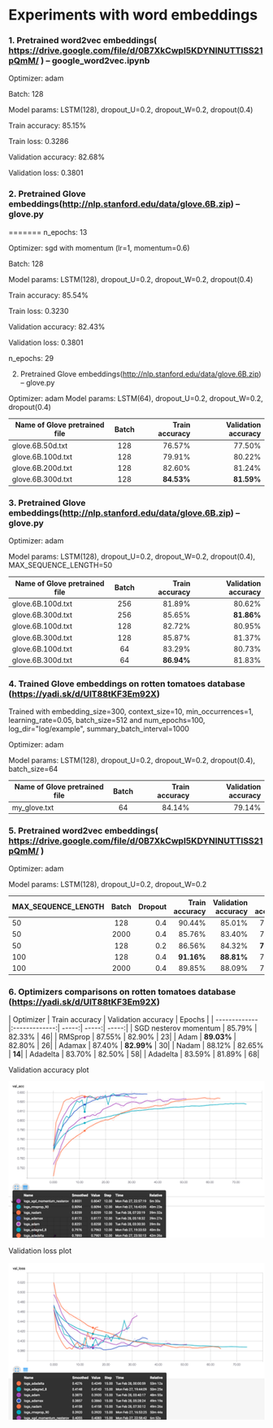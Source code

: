 # Experiments with word embeddings

### 1. Pretrained word2vec embeddings( https://drive.google.com/file/d/0B7XkCwpI5KDYNlNUTTlSS21pQmM/ ) – google_word2vec.ipynb 

Optimizer: adam

Batch: 128

Model params: LSTM(128), dropout_U=0.2, dropout_W=0.2, dropout(0.4)

Train accuracy: 85.15%

Train loss: 0.3286

Validation accuracy: 82.68%

Validation loss: 0.3801

### 2. Pretrained Glove embeddings(http://nlp.stanford.edu/data/glove.6B.zip) – glove.py
=======
n_epochs: 13

Optimizer: sgd with momentum (lr=1, momentum=0.6)

Batch: 128

Model params: LSTM(128), dropout_U=0.2, dropout_W=0.2, dropout(0.4)

Train accuracy: 85.54%

Train loss: 0.3230

Validation accuracy: 82.43%

Validation loss: 0.3801

n_epochs: 29


2. Pretrained Glove embeddings(http://nlp.stanford.edu/data/glove.6B.zip) – glove.py

Optimizer: adam
Model params: LSTM(64), dropout_U=0.2, dropout_W=0.2, dropout(0.4)

Name of Glove pretrained file| Batch | Train accuracy | Validation accuracy  |
| ------------- |:-------------:| -----:| -----:|
| glove.6B.50d.txt| 128    |  76.57% |  77.50% |       
| glove.6B.100d.txt| 128    |  79.91% |  80.22% |
| glove.6B.200d.txt| 128    |  82.60% |  81.24% |
| glove.6B.300d.txt| 128    |  **84.53%** |  **81.59%** |

### 3. Pretrained Glove embeddings(http://nlp.stanford.edu/data/glove.6B.zip) – glove.py

Optimizer: adam

Model params: LSTM(128), dropout_U=0.2, dropout_W=0.2, dropout(0.4), MAX_SEQUENCE_LENGTH=50

Name of Glove pretrained file| Batch | Train accuracy | Validation accuracy  |
| ------------- |:-------------:| -----:| -----:|
| glove.6B.100d.txt| 256    |  81.89% |  80.62% |       
| glove.6B.300d.txt| 256    |  85.65% |  **81.86%** |
| glove.6B.100d.txt| 128    |  82.72% |  80.95% |
| glove.6B.300d.txt| 128    |  85.87% |  81.37% |
| glove.6B.100d.txt| 64     |  83.29% |  80.73% |
| glove.6B.300d.txt| 64     |  **86.94%** |  81.83% |

### 4. Trained Glove embeddings on rotten tomatoes database (https://yadi.sk/d/UlT88tKF3Em92X) 

Trained with embedding_size=300, context_size=10, min_occurrences=1, learning_rate=0.05, batch_size=512
and num_epochs=100, log_dir="log/example", summary_batch_interval=1000

Optimizer: adam

Model params: LSTM(128), dropout_U=0.2, dropout_W=0.2, dropout(0.4), batch_size=64

Name of Glove pretrained file| Batch | Train accuracy | Validation accuracy  |
| ------------- |:-------------:| -----:| -----:|
| my_glove.txt| 64    |  84.14% |  79.14% |

### 5. Pretrained word2vec embeddings( https://drive.google.com/file/d/0B7XkCwpI5KDYNlNUTTlSS21pQmM/ ) 

Optimizer: adam

Model params: LSTM(128), dropout_U=0.2, dropout_W=0.2

MAX_SEQUENCE_LENGTH| Batch |     Dropout      | Train accuracy           | Validation accuracy  | Test accuracy  |Epochs |
| ------------- |:-------------:| -----:| -----:| -----:| -----:| -----:|
| 50     | 128 | 0.4 | 90.44%|  85.01% | 76.17% | **10** |
| 50     | 2000 | 0.4 | 85.76%|  83.40% | 74.18% | 35 |
| 50     | 128 | 0.2 | 86.56%|  84.32% | **76.37%** | 27 |
| 100     | 128 | 0.4 | **91.16%**|  **88.81%** | 76.29% | 27 |
| 100     | 2000 | 0.4 | 89.85%|  88.09% | 76.32% | 68 |


### 6. Optimizers comparisons on rotten tomatoes database (https://yadi.sk/d/UlT88tKF3Em92X) 

| Optimizer        | Train accuracy           | Validation accuracy  | Epochs |
| ------------- |:-------------:| -----:| -----:| -----:|
| SGD nesterov momentum     | 85.79% | 82.33% | 46| 
| RMSprop     | 87.55% | 82.90% | 23|
| Adam | **89.03%** | 82.80% | 26|
| Adamax | 87.40% | **82.99%** | 30|
| Nadam | 88.12% | 82.65% | **14**|
| Adadelta | 83.70% | 82.50% | 58|
| Adadelta | 83.59% | 81.89% | 68|

Validation accuracy plot 

![alt text](https://github.com/udsclub/alpha-sentiment-analysis/blob/master/plots/val_acc_optimizers_comp.png)

Validation loss plot 

![alt text](https://github.com/udsclub/alpha-sentiment-analysis/blob/master/plots/val_loss_optimizers_comp.png)


